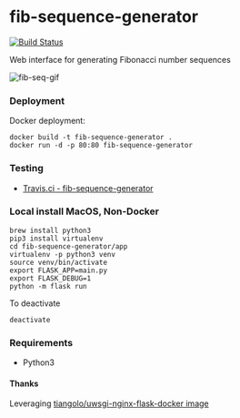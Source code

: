 # fib-sequence-generator
[![Build Status](https://travis-ci.org/sepulworld/fib-sequence-generator.svg)](https://travis-ci.org/sepulworld/fib-sequence-generator)

Web interface for generating Fibonacci number sequences

![fib-seq-gif](https://user-images.githubusercontent.com/538171/32931738-b2dd7260-cb1a-11e7-8b43-adaa0821361e.gif)

### Deployment

Docker deployment:

```
docker build -t fib-sequence-generator .
docker run -d -p 80:80 fib-sequence-generator
```

### Testing

- [Travis.ci - fib-sequence-generator](https://travis-ci.org/sepulworld/fib-sequence-generator)

### Local install MacOS, Non-Docker

```
brew install python3
pip3 install virtualenv
cd fib-sequence-generator/app
virtualenv -p python3 venv
source venv/bin/activate
export FLASK_APP=main.py
export FLASK_DEBUG=1
python -m flask run
```

To deactivate

```
deactivate
```

### Requirements

* Python3

#### Thanks

Leveraging [tiangolo/uwsgi-nginx-flask-docker image](https://github.com/tiangolo/uwsgi-nginx-flask-docker)

